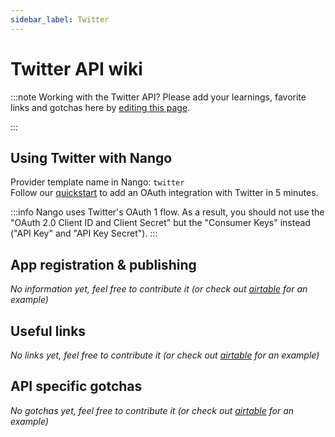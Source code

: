 ```yaml
---
sidebar_label: Twitter
---
```


# Twitter API wiki

:::note Working with the Twitter API?
Please add your learnings, favorite links and gotchas here by [editing this page](https://github.com/nangohq/nango/tree/master/docs/docs/providers/twitter.md).

:::

## Using Twitter with Nango

Provider template name in Nango: `twitter`  
Follow our [quickstart](../quickstart.md) to add an OAuth integration with Twitter in 5 minutes.

:::info
Nango uses Twitter's OAuth 1 flow. As a result, you should not use the "OAuth 2.0 Client ID and Client Secret" but the "Consumer Keys" instead ("API Key" and "API Key Secret").
:::

## App registration & publishing

_No information yet, feel free to contribute it (or check out [airtable](airtable.md) for an example)_

## Useful links

_No links yet, feel free to contribute it (or check out [airtable](airtable.md) for an example)_

## API specific gotchas

_No gotchas yet, feel free to contribute it (or check out [airtable](airtable.md) for an example)_
